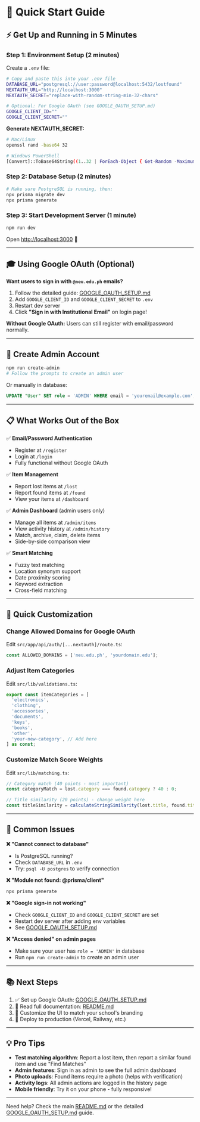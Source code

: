 # 🚀 Quick Start Guide

## ⚡ Get Up and Running in 5 Minutes

### Step 1: Environment Setup (2 minutes)

Create a `.env` file:

```bash
# Copy and paste this into your .env file
DATABASE_URL="postgresql://user:password@localhost:5432/lostfound"
NEXTAUTH_URL="http://localhost:3000"
NEXTAUTH_SECRET="replace-with-random-string-min-32-chars"

# Optional: For Google OAuth (see GOOGLE_OAUTH_SETUP.md)
GOOGLE_CLIENT_ID=""
GOOGLE_CLIENT_SECRET=""
```

**Generate NEXTAUTH_SECRET:**
```bash
# Mac/Linux
openssl rand -base64 32

# Windows PowerShell
[Convert]::ToBase64String((1..32 | ForEach-Object { Get-Random -Maximum 256 }))
```

### Step 2: Database Setup (2 minutes)

```bash
# Make sure PostgreSQL is running, then:
npx prisma migrate dev
npx prisma generate
```

### Step 3: Start Development Server (1 minute)

```bash
npm run dev
```

Open [http://localhost:3000](http://localhost:3000) 🎉

---

## 🎓 Using Google OAuth (Optional)

**Want users to sign in with `@neu.edu.ph` emails?**

1. Follow the detailed guide: [GOOGLE_OAUTH_SETUP.md](./GOOGLE_OAUTH_SETUP.md)
2. Add `GOOGLE_CLIENT_ID` and `GOOGLE_CLIENT_SECRET` to `.env`
3. Restart dev server
4. Click **"Sign in with Institutional Email"** on login page!

**Without Google OAuth:** Users can still register with email/password normally.

---

## 👤 Create Admin Account

```bash
npm run create-admin
# Follow the prompts to create an admin user
```

Or manually in database:
```sql
UPDATE "User" SET role = 'ADMIN' WHERE email = 'youremail@example.com';
```

---

## 📋 What Works Out of the Box

✅ **Email/Password Authentication**
- Register at `/register`
- Login at `/login`
- Fully functional without Google OAuth

✅ **Item Management**
- Report lost items at `/lost`
- Report found items at `/found`
- View your items at `/dashboard`

✅ **Admin Dashboard** (admin users only)
- Manage all items at `/admin/items`
- View activity history at `/admin/history`
- Match, archive, claim, delete items
- Side-by-side comparison view

✅ **Smart Matching**
- Fuzzy text matching
- Location synonym support
- Date proximity scoring
- Keyword extraction
- Cross-field matching

---

## 🔧 Quick Customization

### Change Allowed Domains for Google OAuth

Edit `src/app/api/auth/[...nextauth]/route.ts`:
```typescript
const ALLOWED_DOMAINS = ['neu.edu.ph', 'yourdomain.edu'];
```

### Adjust Item Categories

Edit `src/lib/validations.ts`:
```typescript
export const itemCategories = [
  'electronics',
  'clothing',
  'accessories',
  'documents',
  'keys',
  'books',
  'other',
  'your-new-category', // Add here
] as const;
```

### Customize Match Score Weights

Edit `src/lib/matching.ts`:
```typescript
// Category match (40 points - most important)
const categoryMatch = lost.category === found.category ? 40 : 0;

// Title similarity (20 points) - change weight here
const titleSimilarity = calculateStringSimilarity(lost.title, found.title) * 20;
```

---

## 🐛 Common Issues

**❌ "Cannot connect to database"**
- Is PostgreSQL running?
- Check `DATABASE_URL` in `.env`
- Try: `psql -U postgres` to verify connection

**❌ "Module not found: @prisma/client"**
```bash
npx prisma generate
```

**❌ "Google sign-in not working"**
- Check `GOOGLE_CLIENT_ID` and `GOOGLE_CLIENT_SECRET` are set
- Restart dev server after adding env variables
- See [GOOGLE_OAUTH_SETUP.md](./GOOGLE_OAUTH_SETUP.md)

**❌ "Access denied" on admin pages**
- Make sure your user has `role = 'ADMIN'` in database
- Run `npm run create-admin` to create an admin user

---

## 📚 Next Steps

1. ✅ Set up Google OAuth: [GOOGLE_OAUTH_SETUP.md](./GOOGLE_OAUTH_SETUP.md)
2. 📖 Read full documentation: [README.md](./README.md)
3. 🎨 Customize the UI to match your school's branding
4. 🚀 Deploy to production (Vercel, Railway, etc.)

---

## 💡 Pro Tips

- **Test matching algorithm**: Report a lost item, then report a similar found item and use "Find Matches"
- **Admin features**: Sign in as admin to see the full admin dashboard
- **Photo uploads**: Found items require a photo (helps with verification)
- **Activity logs**: All admin actions are logged in the history page
- **Mobile friendly**: Try it on your phone - fully responsive!

---

Need help? Check the main [README.md](./README.md) or the detailed [GOOGLE_OAUTH_SETUP.md](./GOOGLE_OAUTH_SETUP.md) guide.

